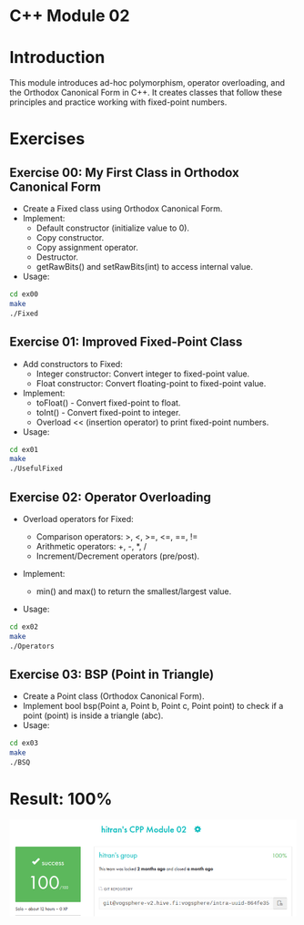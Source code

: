 # C++ Module 02
# Introduction
This module introduces ad-hoc polymorphism, operator overloading, and the Orthodox Canonical Form in C++. It creates classes that follow these principles and practice working with fixed-point numbers.
# Exercises
## Exercise 00: My First Class in Orthodox Canonical Form
- Create a Fixed class using Orthodox Canonical Form.
- Implement:
    - Default constructor (initialize value to 0).
    - Copy constructor.
    - Copy assignment operator.
    - Destructor.
    - getRawBits() and setRawBits(int) to access internal value.
- Usage:
```bash
cd ex00
make
./Fixed
```
## Exercise 01: Improved Fixed-Point Class
- Add constructors to Fixed:
    - Integer constructor: Convert integer to fixed-point value.
    - Float constructor: Convert floating-point to fixed-point value.
- Implement:
    - toFloat() - Convert fixed-point to float.
    - toInt() - Convert fixed-point to integer.
    - Overload << (insertion operator) to print fixed-point numbers.
- Usage:
```bash
cd ex01
make
./UsefulFixed
```

## Exercise 02: Operator Overloading
- Overload operators for Fixed:
    - Comparison operators: >, <, >=, <=, ==, !=
    - Arithmetic operators: +, -, *, /
    - Increment/Decrement operators (pre/post).
- Implement:
    - min() and max() to return the smallest/largest value.

- Usage:
```bash
cd ex02
make
./Operators
```

## Exercise 03: BSP (Point in Triangle)
- Create a Point class (Orthodox Canonical Form).
- Implement bool bsp(Point a, Point b, Point c, Point point) to check if a point (point) is inside a triangle (abc).
- Usage:
```bash
cd ex03
make
./BSQ
```

# Result: 100%

![Result](https://github.com/tranhieutrung/CPP/blob/main/CPP02/CPP02_result.png)
